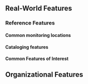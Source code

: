 ## Real-World Features


### Reference Features

#### Common monitoring locations

#### Cataloging features

#### Common Features of Interest


## Organizational Features